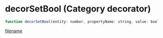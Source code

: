 # decorSetBool (Category decorator)

```js
function decorSetBool(entity: number, propertyName: string, value: boolean): boolean
```

[filename](decorSetBool_m.md ':include')